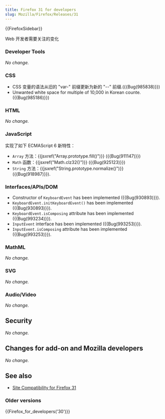 ```yaml
---
title: Firefox 31 for developers
slug: Mozilla/Firefox/Releases/31
---
```

{{FirefoxSidebar}}

Web 开发者需要关注的变化

### Developer Tools

_No change._

### CSS

- CSS 变量的语法从旧的 "var-" 前缀更新为新的 "--" 前缀.({{Bug(985838)}})
- Unwanted white space for multiple of 10,000 in Korean counte.({{Bug(985186)}})

### HTML

_No change._

### JavaScript

实现了如下 ECMAScript 6 新特性：

- `Array` 方法：{{jsxref("Array.prototype.fill()")}} ({{Bug(911147)}})
- `Math` 函数：{{jsxref("Math.clz32()")}} ({{Bug(925123)}})
- `String` 方法：{{jsxref("String.prototype.normalize()")}} ({{Bug(918987)}}).

### Interfaces/APIs/DOM

- Constructor of `KeyboardEvent` has been implemented ({{Bug(930893)}}).
- `KeyboardEvent.initKeyboardEvent()` has been implemented ({{Bug(930893)}}).
- `KeyboardEvent.isComposing` attribute has been implemented ({{Bug(993234)}}).
- `InputEvent` interface has been implemented ({{Bug(993253)}}).
- `InputEvent.isComposing` attribute has been implemented ({{Bug(993253)}}).

### MathML

_No change._

### SVG

_No change._

### Audio/Video

_No change._

## Security

_No change._

## Changes for add-on and Mozilla developers

_No change._

## See also

- [Site Compatibility for Firefox 31](/zh-CN/docs/Mozilla/Firefox/Releases/31/Site_Compatibility)

### Older versions

{{Firefox_for_developers('30')}}

